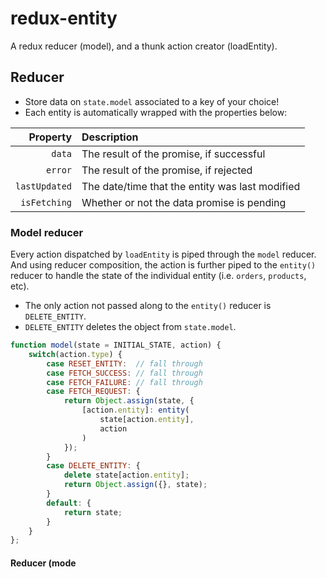 # redux-entity
A redux reducer (model), and a thunk action creator (loadEntity).

## Reducer
- Store data on `state.model` associated to a key of your choice!
- Each entity is automatically wrapped with the properties below:

| Property     | Description                                     |
|-------------:|:------------------------------------------------|
| `data`       | The result of the promise, if successful        |
| `error`      | The result of the promise, if rejected          |
| `lastUpdated`| The date/time that the entity was last modified |
| `isFetching` | Whether or not the data promise is pending      |


### Model reducer
Every action dispatched by `loadEntity` is piped through the `model` reducer. And using reducer composition, the action is further piped to the `entity()` reducer to handle the state of the individual entity (i.e. `orders`, `products`, etc). 
- The only action not passed along to the `entity()` reducer is `DELETE_ENTITY`.
- `DELETE_ENTITY` deletes the object from `state.model`.

```javascript
function model(state = INITIAL_STATE, action) {
    switch(action.type) {
        case RESET_ENTITY:  // fall through
        case FETCH_SUCCESS: // fall through
        case FETCH_FAILURE: // fall through
        case FETCH_REQUEST: {
            return Object.assign(state, {
                [action.entity]: entity(
                    state[action.entity],
                    action
                )
            });
        }
        case DELETE_ENTITY: {
            delete state[action.entity];
            return Object.assign({}, state);
        }
        default: {
            return state;
        }
    }
};
```
#### Reducer (mode

